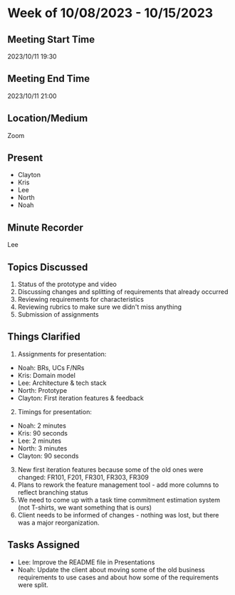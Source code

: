 # Week of 10/08/2023 - 10/15/2023

## Meeting Start Time

2023/10/11 19:30

## Meeting End Time

2023/10/11 21:00

## Location/Medium

Zoom

## Present

- Clayton
- Kris
- Lee
- North
- Noah

## Minute Recorder

Lee

## Topics Discussed

1. Status of the prototype and video
2. Discussing changes and splitting of requirements that already occurred
3. Reviewing requirements for characteristics
4. Reviewing rubrics to make sure we didn't miss anything
5. Submission of assignments

## Things Clarified

1. Assignments for presentation:
  - Noah: BRs, UCs F/NRs
  - Kris: Domain model
  - Lee: Architecture & tech stack
  - North: Prototype
  - Clayton: First iteration features & feedback
2. Timings for presentation:
  - Noah: 2 minutes
  - Kris: 90 seconds
  - Lee: 2 minutes
  - North: 3 minutes
  - Clayton: 90 seconds
3. New first iteration features because some of the old ones were changed: 
FR101, F201, FR301, FR303, FR309
4. Plans to rework the feature management tool - add more columns to reflect
branching status
5. We need to come up with a task time commitment estimation system (not 
T-shirts, we want something that is ours)
6. Client needs to be informed of changes - nothing was lost, but there was a 
major reorganization.

## Tasks Assigned

- Lee: Improve the README file in Presentations
- Noah: Update the client about moving some of the old business requirements to 
use cases and about how some of the requirements were split.
